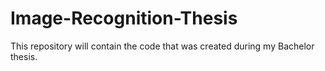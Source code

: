 # Image-Recognition-Thesis
This repository will contain the code that was created during my Bachelor thesis.
